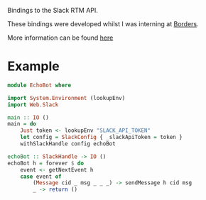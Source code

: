 Bindings to the Slack RTM API.

These bindings were developed whilst I was interning at [Borders](http://www.borde.rs/).

More information can be found [here](https://api.slack.com/rtm)

Example
=======

``` haskell
module EchoBot where

import System.Environment (lookupEnv)
import Web.Slack

main :: IO ()
main = do
    Just token <- lookupEnv "SLACK_API_TOKEN"
    let config = SlackConfig { _slackApiToken = token }
    withSlackHandle config echoBot

echoBot :: SlackHandle -> IO ()
echoBot h = forever $ do
    event <- getNextEvent h
    case event of
        (Message cid _ msg _ _ _) -> sendMessage h cid msg
        _ -> return ()
```
